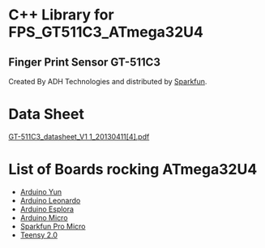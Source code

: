 # C++ Library for FPS_GT511C3_ATmega32U4

## Finger Print Sensor GT-511C3
Created By ADH Technologies and distributed by [Sparkfun](https://www.sparkfun.com/).

Data Sheet
==========
[GT-511C3_datasheet_V1 1_20130411[4].pdf](https://static.sparkfun.com/datasheets/Sensors/Biometric/GT-511C3_datasheet_V1%201_20130411[4].pdf)


List of Boards rocking ATmega32U4
=================================
- [Arduino Yun](https://store.arduino.cc/usa/arduino-yun)
- [Arduino Leonardo](https://store.arduino.cc/usa/leonardo)
- [Arduino Esplora](https://store.arduino.cc/usa/arduino-esplora)
- [Arduino Micro](https://store.arduino.cc/usa/arduino-micro)
- [Sparkfun Pro Micro](https://www.sparkfun.com/products/12640)
- [Teensy 2.0](https://www.pjrc.com/teensy/)
